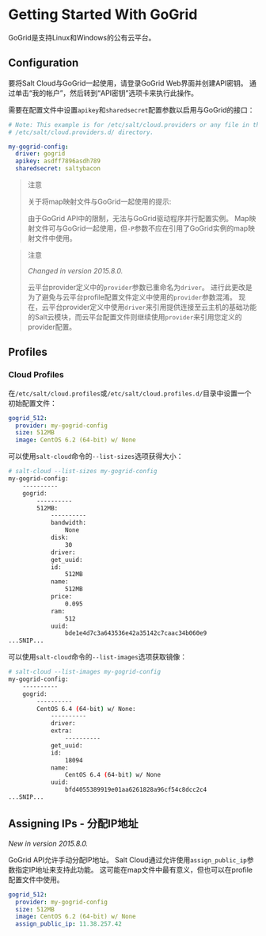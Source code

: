 # Getting Started With GoGrid

GoGrid是支持Linux和Windows的公有云平台。

## Configuration

要将Salt Cloud与GoGrid一起使用，请登录GoGrid Web界面并创建API密钥。 通过单击“我的帐户”，然后转到“API密钥”选项卡来执行此操作。

需要在配置文件中设置`apikey`和`sharedsecret`配置参数以启用与GoGrid的接口：
```yaml
# Note: This example is for /etc/salt/cloud.providers or any file in the
# /etc/salt/cloud.providers.d/ directory.

my-gogrid-config:
  driver: gogrid
  apikey: asdff7896asdh789
  sharedsecret: saltybacon
```

> 注意
>
> 关于将map映射文件与GoGrid一起使用的提示:
>
> 由于GoGrid API中的限制，无法与GoGrid驱动程序并行配置实例。 Map映射文件可与GoGrid一起使用，但`-P`参数不应在引用了GoGrid实例的map映射文件中使用。

> 注意
>
> *Changed in version 2015.8.0.*
>
> 云平台provider定义中的`provider`参数已重命名为`driver`。 进行此更改是为了避免与云平台profile配置文件定义中使用的`provider`参数混淆。 现在，云平台provider定义中使用`driver`来引用提供连接至云主机的基础功能的Salt云模块，而云平台配置文件则继续使用`provider`来引用您定义的provider配置。

## Profiles
### Cloud Profiles
在`/etc/salt/cloud.profiles`或`/etc/salt/cloud.profiles.d/`目录中设置一个初始配置文件：

```yaml
gogrid_512:
  provider: my-gogrid-config
  size: 512MB
  image: CentOS 6.2 (64-bit) w/ None
```
可以使用`salt-cloud`命令的`--list-sizes`选项获得大小：

```bash
# salt-cloud --list-sizes my-gogrid-config
my-gogrid-config:
    ----------
    gogrid:
        ----------
        512MB:
            ----------
            bandwidth:
                None
            disk:
                30
            driver:
            get_uuid:
            id:
                512MB
            name:
                512MB
            price:
                0.095
            ram:
                512
            uuid:
                bde1e4d7c3a643536e42a35142c7caac34b060e9
...SNIP...
```
可以使用`salt-cloud`命令的`--list-images`选项获取镜像：
```bash
# salt-cloud --list-images my-gogrid-config
my-gogrid-config:
    ----------
    gogrid:
        ----------
        CentOS 6.4 (64-bit) w/ None:
            ----------
            driver:
            extra:
                ----------
            get_uuid:
            id:
                18094
            name:
                CentOS 6.4 (64-bit) w/ None
            uuid:
                bfd4055389919e01aa6261828a96cf54c8dcc2c4
...SNIP...
```

## Assigning IPs - 分配IP地址

*New in version 2015.8.0.*

GoGrid API允许手动分配IP地址。 Salt Cloud通过允许使用`assign_public_ip`参数指定IP地址来支持此功能。 这可能在map文件中最有意义，但也可以在profile配置文件中使用。
```yaml
gogrid_512:
  provider: my-gogrid-config
  size: 512MB
  image: CentOS 6.2 (64-bit) w/ None
  assign_public_ip: 11.38.257.42
```

